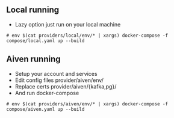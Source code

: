 Local running
-------------

* Lazy option just run on your local machine

```
# env $(cat providers/local/env/* | xargs) docker-compose -f compose/local.yaml up --build
```

Aiven running
-------------

* Setup your account and services
* Edit config files provider/aiven/env/
* Replace certs provider/aiven/{kafka,pg}/
* And run docker-compose

```
# env $(cat providers/aiven/env/* | xargs) docker-compose -f compose/aiven.yaml up --build
```
